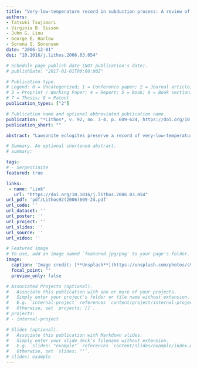 ```yaml
---
title: "Very-low-temperature record in subduction process: A review of worldwide lawsonite eclogites"
authors:
- Tatsuki Tsujimori
- Virginia B. Sisson
- Juhn G. Liou
- George E. Harlow
- Sorena S. Sorensen
date: "2006-12-01"
doi: "10.1016/j.lithos.2006.03.054"

# Schedule page publish date (NOT publication's date).
# publishDate: "2017-01-01T00:00:00Z"

# Publication type.
# Legend: 0 = Uncategorized; 1 = Conference paper; 2 = Journal article;
# 3 = Preprint / Working Paper; 4 = Report; 5 = Book; 6 = Book section;
# 7 = Thesis; 8 = Patent
publication_types: ["2"]

# Publication name and optional abbreviated publication name.
publication: "*Lithos*, v. 92, no. 3-4, p. 609-624, https://doi.org/10.1016/j.lithos.2006.03.054"
publication_short: ""

abstract: "Lawsonite eclogites preserve a record of very-low-temperature conditions in subduction zones. All occur at active margin settings, typically characterized by accretionary complexes lithologies and as tectonic blocks within serpentinite-matrix mélange. Peak lawsonite-eclogite facies mineral assemblages (garnet + omphacite + lawsonite + rutile) typically occur in prograde-zoned garnet porphyroblasts. Their matrix is commonly overprinted by higher-temperature epidote-bearing assemblages; greenschist- or amphibolite-facies conditions erase former lawsonite-eclogite relics. Various pseudomorphs after lawsonite occur, particularly in some blueschist/eclogite transitional facies rocks. Coesite-bearing lawsonite-eclogite xenoliths in kimberlitic pipes and lawsonite pseudomorphs in some relatively low-temperature ultrahigh-pressure eclogites are known. Using inclusion assemblages in garnet, lawsonite eclogites can be classified into two types: L-type, such as those from Guatemala and British Columbia, contain garnet porphyroblasts that grew only within the lawsonite stability field and E-type, such as from the Dominican Republic, record maximum temperature in the epidote-stability field. Formation and preservation of lawsonite eclogites requires cold subduction to mantle depths and rapid exhumation. The earliest occurrences of lawsonite-eclogite facies mineral assemblages are Early Paleozoic in Spitsbergen and the New England fold belt of Australia; this suggests that since the Phanerozoic, secular cooling of Earth and subduction-zone thermal structures evolved the necessary high pressure/temperature conditions. Buoyancy of serpentinite and oblique convergence with a major strike-slip component may facilitate the exhumation of lawsonite eclogites from mantle depths."

# Summary. An optional shortened abstract.
# summary: 

tags: 
# - Serpentinite
featured: true

links:
 - name: "Link"
   url: "https://doi.org/10.1016/j.lithos.2006.03.054"
url_pdf: 'pdf/Lithos92(2006)609-24.pdf'
url_code: ''
url_dataset: ''
url_poster: ''
url_project: ''
url_slides: ''
url_source: ''
url_video: ''

# Featured image
# To use, add an image named `featured.jpg/png` to your page's folder. 
image: 
  caption: 'Image credit: [**Unsplash**](https://unsplash.com/photos/s9CC2SKySJM)'
  focal_point: ""
  preview_only: false

# Associated Projects (optional).
#   Associate this publication with one or more of your projects.
#   Simply enter your project's folder or file name without extension.
#   E.g. `internal-project` references `content/project/internal-project/index.md`.
#   Otherwise, set `projects: []`.
# projects:
# - internal-project

# Slides (optional).
#   Associate this publication with Markdown slides.
#   Simply enter your slide deck's filename without extension.
#   E.g. `slides: "example"` references `content/slides/example/index.md`.
#   Otherwise, set `slides: ""`.
# slides: example
---
```

